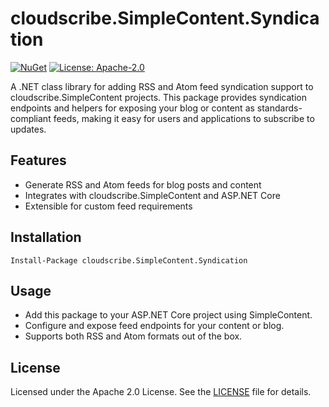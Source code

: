 # cloudscribe.SimpleContent.Syndication

[![NuGet](https://img.shields.io/nuget/v/cloudscribe.SimpleContent.Syndication.svg)](https://www.nuget.org/packages/cloudscribe.SimpleContent.Syndication)
[![License: Apache-2.0](https://img.shields.io/badge/License-Apache%202.0-blue.svg)](https://opensource.org/licenses/Apache-2.0)

A .NET class library for adding RSS and Atom feed syndication support to cloudscribe.SimpleContent projects. This package provides syndication endpoints and helpers for exposing your blog or content as standards-compliant feeds, making it easy for users and applications to subscribe to updates.

## Features
- Generate RSS and Atom feeds for blog posts and content
- Integrates with cloudscribe.SimpleContent and ASP.NET Core
- Extensible for custom feed requirements

## Installation

```shell
Install-Package cloudscribe.SimpleContent.Syndication
```

## Usage
- Add this package to your ASP.NET Core project using SimpleContent.
- Configure and expose feed endpoints for your content or blog.
- Supports both RSS and Atom formats out of the box.

## License

Licensed under the Apache 2.0 License. See the [LICENSE](https://github.com/cloudscribe/cloudscribe.SimpleContent/blob/main/LICENSE) file for details.
